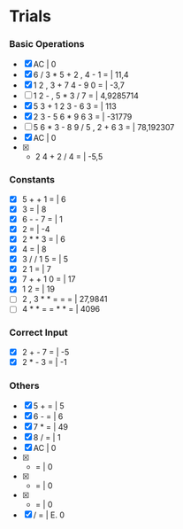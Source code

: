 # Trials

### Basic Operations

- [x] AC | 0
- [x] 6 / 3 * 5 + 2 , 4 - 1 = | 11,4
- [x] 1 2 , 3 + 7 4 - 9 0 = | -3,7
- [ ] 1 2 - , 5 * 3 / 7 = | 4,9285714
- [x] 5 3 + 1 2 3 - 6 3 = | 113
- [x] 2 3 - 5 6 * 9 6 3 = | -31779
- [ ] 5 6 * 3 - 8 9 / 5 , 2 + 6 3 = | 78,192307
- [x] AC | 0
- [x] - 2 4 + 2 / 4 = | -5,5

### Constants

- [x] 5 + + 1 = | 6
- [x] 3 = | 8
- [x] 6 - - 7 = | 1
- [x] 2 = | -4
- [x] 2 * * 3 = | 6
- [x] 4 = | 8
- [x] 3 / / 1 5 = | 5
- [x] 2 1 = | 7
- [x] 7 + + 1 0 = | 17
- [x] 1 2 = | 19
- [ ] 2 , 3 * *  = = = | 27,9841
- [ ] 4 * * = = * * = | 4096

### Correct Input
- [x] 2 + - 7 = | -5
- [x] 2 *  - 3 = | -1

### Others

- [x] 5 + = | 5
- [x] 6 - = | 6
- [x] 7 * = | 49
- [x] 8 / = | 1
- [x] AC | 0
- [x] + = | 0
- [x] - = | 0
- [x] * = | 0
- [x] / = | E. 0
